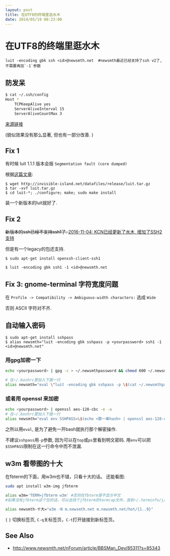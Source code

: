 ```yaml
---
layout: post
title: 在UTF8的终端里逛水木
date: 2014/05/19 00:23:00
---
```


# 在UTF8的终端里逛水木

	luit -encoding gbk ssh <id>@newsmth.net  #newsmth最近已经支持了ssh v2了, 不需要再加`-1`参数

## 防发呆

```bash
$ cat ~/.ssh/config 
Host *
    TCPKeepAlive yes
    ServerAliveInterval 15
    ServerAliveCountMax 3
```
[来源链接](https://blog.huiyiqun.me/2016/10/21/openssh-freeze-inactive-session.html)

(貌似效果没有那么显著, 但也有一部分改善. )

## Fix 1

有时候 luit 1.1.1 版本会报 `Segmentation fault (core dumped)`

根据[这篇文章](http://lenguyenthedat.com/luit-segmentation-fault/):

    $ wget http://invisible-island.net/datafiles/release/luit.tar.gz
    $ tar -xvf luit.tar.gz
    $ cd luit-*; ./configure; make; sudo make install

装一个新版本的luit就好了. 

## Fix 2

<del>新版本的ssh已经不支持ssh1了. </del> [2016-11-04: KCN已经更新了水木, 增加了SSH2支持](http://www.newsmth.net/nForum/article/BBSMan_Dev/85355?s=85355)

但是有一个legacy的包还支持. 

    $ sudo apt-get install openssh-client-ssh1

    $ luit -encoding gbk ssh1 -1 <id>@newsmth.net

## Fix 3: gnome-terminal 字符宽度问题

在 `Profile -> Compatibility -> Ambiguous-width characters:` 选成 `Wide`

否则 ASCII 字符对不齐. 

## 自动输入密码

    $ sudo apt-get install sshpass
    $ alias newsmth="luit -encoding gbk sshpass -p <yourpassword> ssh1 -1 <id>@newsmth.net"

### 用gpg加密一下

```bash
echo <yourpassword> | gpg -c > ~/.newsmthpassword && chmod 600 ~/.newsmthpassword

# 在~/.bashrc里加入下面一行
alias newsmth="eval \"luit -encoding gbk sshpass -p \$(cat ~/.newsmthpassword | gpg) ssh scateu@bbs.newsmth.net\""
```

### 或者用 openssl 来加密

```bash
echo <yourpassword> | openssl aes-128-cbc -e -a
# 在~/.bashrc里加入下面一行
alias newsmth="eval env SSHPASS=\$(echo <那一串hash> | openssl aes-128-cbc -d -a) luit -encoding gbk sshpass -e ssh scateu@newsmth.net"  
```

之所以用`eval`, 是为了避免一开bash就执行那个解密操作. 

不建议`sshpass`用`-p`参数, 因为可以在`top`或`ps`里看到明文密码. 用`env`可以把`$SSHPASS`限制在这一行命令中而不泄漏. 

## w3m 看带图的十大

在fbterm的下面，用w3m也不错，只看十大的话。
还能看图:

```bash
sudo apt install w3m-img jfbterm

alias w3m='TERM=jfbterm w3m' #否则在fbterm里不显示中文
#如果没有jfbterm这个包的话，可以去找个jfbterm的termcap文件，放到~/.terminfo/j/jfbterm里

alias newsmth-十大="w3m -N m.newsmth.net m.newsmth.net/hot/{1..9}"
```

`{` `}` 切换标签页, `C-q`关标签页，`C-t`打开链接到新标签页。

## See Also

 - <http://www.newsmth.net/nForum/article/BBSMan_Dev/85311?s=85343>
